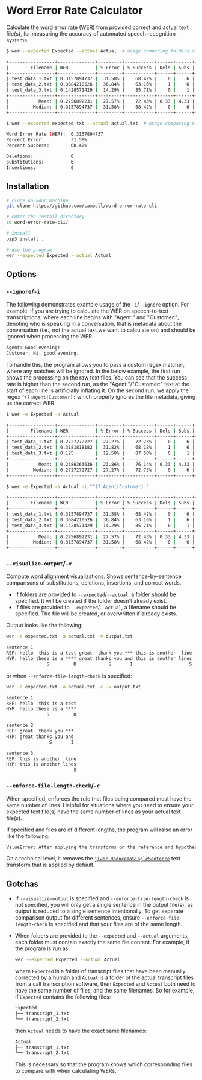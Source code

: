 # Word Error Rate Calculator

Calculate the word error rate (WER) from provided correct and actual text file(s), for measuring the accuracy of automated speech recognition systems.

```sh
$ wer --expected Expected --actual Actual  # usage comparing folders of corresponding files

+-----------------+--------------+---------+-----------+------+------+---------+
|        Filename | WER          | % Error | % Success | Dels | Subs | Inserts |
+-----------------+--------------+---------+-----------+------+------+---------+
| test_data_1.txt | 0.3157894737 |  31.58% |    68.42% |    0 |    6 |       0 |
| test_data_2.txt | 0.3684210526 |  36.84% |    63.16% |    1 |    6 |       0 |
| test_data_3.txt | 0.1428571429 |  14.29% |    85.71% |    0 |    1 |       0 |
+-----------------+--------------+---------+-----------+------+------+---------+
|           Mean: | 0.2756892231 |  27.57% |    72.43% | 0.33 | 4.33 |       0 |
|         Median: | 0.3157894737 |  31.58% |    68.42% |    0 |    6 |       0 |
+-----------------+--------------+---------+-----------+------+------+---------+

$ wer --expected expected.txt --actual actual.txt  # usage comparing single files

Word Error Rate (WER):  0.3157894737
Percent Error:          31.58%
Percent Success:        68.42%

Deletions:              0
Substitutions:          6
Insertions:             0
```

## Installation

```sh
# clone on your machine
git clone https://github.com/camball/word-error-rate-cli

# enter the install directory
cd word-error-rate-cli/

# install
pip3 install .

# use the program
wer --expected Expected --actual Actual
```

## Options

### `--ignore`/`-i`

The following demonstrates example usage of the `-i`/`--ignore` option. For example, if you are trying to calculate the WER on speech-to-text transcriptions, where each line begins with "Agent:" and "Customer:", denoting who is speaking in a conversation, that is metadata about the conversation (i.e., not the actual text we want to calculate on) and should be ignored when processing the WER.

```txt
Agent: Good evening!
Customer: Hi, good evening.
```

To handle this, the program allows you to pass a custom regex matcher, where any matches will be ignored. In the below example, the first run shows the processing on the raw text files. You can see that the success rate is higher than the second run, as the "Agent:"/"Customer:" text at the start of each line is artificially inflating it. On the second run, we apply the regex `^(?:Agent|Customer):` which properly ignores the file metadata, giving us the correct WER.

```sh
$ wer -e Expected -a Actual

+-----------------+--------------+---------+-----------+------+------+---------+
|        Filename | WER          | % Error | % Success | Dels | Subs | Inserts |
+-----------------+--------------+---------+-----------+------+------+---------+
| test_data_1.txt | 0.2727272727 |  27.27% |    72.73% |    0 |    6 |       0 |
| test_data_2.txt | 0.3181818182 |  31.82% |    68.18% |    1 |    6 |       0 |
| test_data_3.txt | 0.125        |  12.50% |    87.50% |    0 |    1 |       0 |
+-----------------+--------------+---------+-----------+------+------+---------+
|           Mean: | 0.2386363636 |  23.86% |    76.14% | 0.33 | 4.33 |       0 |
|         Median: | 0.2727272727 |  27.27% |    72.73% |    0 |    6 |       0 |
+-----------------+--------------+---------+-----------+------+------+---------+

$ wer -e Expected -a Actual -i "^(?:Agent|Customer):"

+-----------------+--------------+---------+-----------+------+------+---------+
|        Filename | WER          | % Error | % Success | Dels | Subs | Inserts |
+-----------------+--------------+---------+-----------+------+------+---------+
| test_data_1.txt | 0.3157894737 |  31.58% |    68.42% |    0 |    6 |       0 |
| test_data_2.txt | 0.3684210526 |  36.84% |    63.16% |    1 |    6 |       0 |
| test_data_3.txt | 0.1428571429 |  14.29% |    85.71% |    0 |    1 |       0 |
+-----------------+--------------+---------+-----------+------+------+---------+
|           Mean: | 0.2756892231 |  27.57% |    72.43% | 0.33 | 4.33 |       0 |
|         Median: | 0.3157894737 |  31.58% |    68.42% |    0 |    6 |       0 |
+-----------------+--------------+---------+-----------+------+------+---------+
```

### `--visualize-output`/`-v`

Compute word alignment visualizations. Shows sentence-by-sentence comparisons of substitutions, deletions, insertions, and correct words.

- If folders are provided to `--expected`/`--actual`, a folder should be specified. It will be created if the folder doesn't already exist.
- If files are provided to `--expected`/`--actual`, a filename should be specified. The file will be created, or overwritten if already exists.

Output looks like the following:

```sh
wer -e expected.txt -a actual.txt -v output.txt
```

```txt
sentence 1
REF: hello  this is a test great  thank you *** this is another  line
HYP: hello these is a **** great thanks you and this is another lines
               S         D            S       I                     S
```

or when `--enforce-file-length-check` is specified:

```sh
wer -e expected.txt -a actual.txt -c -v output.txt
```

```txt
sentence 1
REF: hello  this is a test
HYP: hello these is a ****
               S         D

sentence 2
REF: great  thank you ***
HYP: great thanks you and
                S       I

sentence 3
REF: this is another  line
HYP: this is another lines
                         S
```

### `--enforce-file-length-check`/`-c`

When specified, enforces the rule that files being compared must have the same number of lines. Helpful for situations where you need to ensure your expected text file(s) have the same number of lines as your actual text file(s).

If specified and files are of different lengths, the program will raise an error like the following:

```txt
ValueError: After applying the transforms on the reference and hypothesis sentences, their lengths must match. Instead got 13 reference and 15 hypothesis sentences.
```

On a technical level, it removes the [`jiwer.ReduceToSingleSentence`](https://jitsi.github.io/jiwer/reference/transforms/#transforms.ReduceToSingleSentence) text transform that is applied by default.

## Gotchas

- If `--visualize-output` is specified and `--enforce-file-length-check` is not specified, you will only get a single sentence in the output file(s), as output is reduced to a single sentence intentionally. To get separate comparison output for different sentences, ensure `--enforce-file-length-check` is specified and that your files are of the same length.
- When folders are provided to the `--expected` and `--actual` arguments, each folder must contain exactly the same file content. For example, if the program is run as:

    ```sh
    wer --expected Expected --actual Actual
    ```

    where `Expected` is a folder of transcript files that have been manually corrected by a human and `Actual` is a folder of the actual transcript files from a call transcription software, then `Expected` and `Actual` both need to have the same number of files, and the same filenames. So for example, if `Expected` contains the following files:

    ```txt
    Expected
    ├── transcript_1.txt
    └── transcript_2.txt
    ```

    then `Actual` needs to have the exact same filenames:

    ```txt
    Actual
    ├── transcript_1.txt
    └── transcript_2.txt
    ```

    This is necessary so that the program knows which corresponding files to compare with when calculating WERs.
